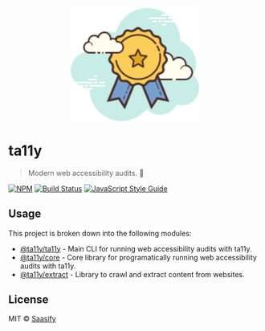 <p align="center">
  <a href="https://ta11y.saasify.sh" title="ta11y">
    <img src="https://raw.githubusercontent.com/saasify-sh/ta11y/master/media/logo.svg?sanitize=true" alt="ta11y Logo" width="256" />
  </a>
</p>

# ta11y

> Modern web accessibility audits. 💪

[![NPM](https://img.shields.io/npm/v/@ta11y/ta11y.svg)](https://www.npmjs.com/package/@ta11y/ta11y) [![Build Status](https://travis-ci.com/saasify-sh/ta11y.svg?branch=master)](https://travis-ci.com/saasify-sh/ta11y) [![JavaScript Style Guide](https://img.shields.io/badge/code_style-standard-brightgreen.svg)](https://standardjs.com)

## Usage

This project is broken down into the following modules:

- [@ta11y/ta11y](./packages/ta11y) - Main CLI for running web accessibility audits with ta11y.
- [@ta11y/core](./packages/core) - Core library for programatically running web accessibility audits with ta11y.
- [@ta11y/extract](./packages/extract) - Library to crawl and extract content from websites.

## License

MIT © [Saasify](https://saasify.sh)
